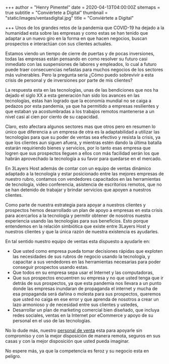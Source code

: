 +++
author = "Henry Pimentel"
date = 2020-04-13T04:00:00Z
sitemaps = true
subtitle = "Conviértete a Digital"
thumbnail = "static/images/ventasdigital.jpg"
title = "Conviértete a Digital"

+++
Unos de los grandes retos de la pandemia que COVID-19 ha dejado a la humanidad esta sobre las empresas y como estas se han tenido que adaptar a un nuevo giro en la forma en que hacen negocios, buscan prospectos e interactúan con sus clientes actuales.

Estamos viendo un tiempo de cierre de puertas y de pocas inversiones, todas las empresas están pensando en como resolver su futuro casi inmediato con las suspensiones de labores y empleados, lo cual a futuro puede traer consecuencias nefastas para muchos negocios de los sectores más vulnerables. Pero la pregunta seria ¿Cómo puedo sobrevivir a esta crisis de personal y de inversiones por parte de mis clientes?

La respuesta esta en las tecnologías, unas de las bendiciones que nos ha dejado el siglo XX a esta generación han sido los avances en las tecnologías, estas han logrado que la economía mundial no se caiga a pedazos por esta pandemia, ya que ha permitido a empresas resilientes y que estaban ya acostumbradas a los trabajos remotos mantenerse a un nivel casi al cien por ciento de su capacidad.

Claro, esto afectara algunos sectores mas que otros pero en resumen lo único que diferencia a un empresa de otra es la adaptabilidad a utilizar las tecnologías para que su poder de ventas sea efectivo y resista la crisis, ya que los clientes aun siguen afuera, y mientras estén dando la última batalla estarán requiriendo bienes y servicios, por lo tanto esas empresa que logren que sus prospectos lleguen a ellos con más facilidad serán los que habrán aprovechado la tecnología a su favor para quedarse en el mercado.

En 3Layers Host además de contar con un equipo de ventas dinámico adaptado a la tecnología y estar posicionado entre las mejores empresas de nuestro rubro, contamos con vendedores capacitados en las herramientas de tecnología, video conferencia, asistencia de escritorios remotos, que no se han detenido de trabajar y brindar servicios que apoyen a nuestros clientes.

Como parte de nuestra estrategia para apoyar a nuestros clientes y prospectos hemos desarrollado un plan de apoyo a empresas en esta crisis para acercarlos a la tecnología y permitir obtener de nosotros nuestra experiencia usando las tecnologías para sus beneficios. Esto porque entendemos en la relación simbiótica que existe entre 3Layers Host y nuestros clientes y que la única razón de nuestra existencia es ayudarles.

En tal sentido nuestro equipo de ventas esta dispuesto a ayudarle en:

* Que usted como empresa pueda tomar decisiones rápidas que exploten las necesidades de sus rubros de negocio usando la tecnología, y capacitar a sus vendedores en las herramientas necesarias para poder conseguir prospectos usando estas.
* Que todos en su empresa sepa usar el Internet y las computadoras,
* Que sus prospectos encuentren su empresa y no que usted tenga que ir detrás de sus prospectos, ya que esta pandemia nos llevara a un punto donde las empresas inundaran de propaganda el internet y mucha de esa propaganda será dañina o molesta para sus prospectos, queremos que usted no caiga en ese error y que aprenda de nosotros a crear un lazo armonioso y de necesidad entre sus clientes y ustedes,
* Desarrollar un plan de marketing comercial bien diseñado, que incluya redes sociales, ventas en la Internet por eCommerce y apoyo de su personal en el uso de las tecnologías.

No lo dude más, nuestro [personal de venta](https://3layers.host/contact/) esta para apoyarle sin compromiso y con la mejor disposición de manera remota, seguros en sus casas y con la mejor disposición que usted pueda imaginar.

No espere más, ya que la competencia es feroz y su negocio esta en peligro.